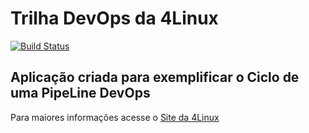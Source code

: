 # Trilha DevOps da 4Linux

<!-- Altere a Flag abaixo com sua URL do Travis -->
[![Build Status](https://travis-ci.org/rafaeldamasco82/DevOpsLab-HelloWorld.svg?branch=master)](https://travis-ci.org/rafaeldamasco82/DevOpsLab-HelloWorld)

## Aplicação criada para exemplificar o Ciclo de uma PipeLine DevOps


Para maiores informações acesse o [Site da 4Linux](https://www.4linux.com.br/cursos/devops)
